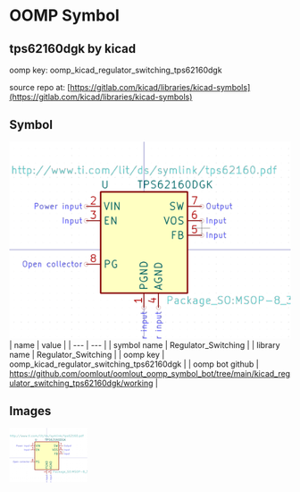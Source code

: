 # OOMP Symbol  
## tps62160dgk  by kicad  
  
oomp key: oomp_kicad_regulator_switching_tps62160dgk  
  
source repo at: [https://gitlab.com/kicad/libraries/kicad-symbols](https://gitlab.com/kicad/libraries/kicad-symbols)  
## Symbol  
  
[![working.png](working_600.png)](working.png)  
| name | value | 
| --- | --- | 
| symbol name | Regulator_Switching | 
| library name | Regulator_Switching | 
| oomp key | oomp_kicad_regulator_switching_tps62160dgk | 
| oomp bot github | https://github.com/oomlout/oomlout_oomp_symbol_bot/tree/main/kicad_regulator_switching_tps62160dgk/working | 
## Images  
  
[![working.png](working_140.png)](working.png)  
